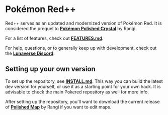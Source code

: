 # Pokémon Red++

Red++ serves as an updated and modernized version of Pokémon Red.
It is considered the prequel to [**Pokémon Polished Crystal**][polished] by Rangi.

For a list of features, check out [**FEATURES.md**](FEATURES.md).


For help, questions, or to generally keep up with development, check out the [**Lunaverse Discord**][lunaverse].



## Setting up your own version

To set up the repository, see [**INSTALL.md**](INSTALL.md). This way you can build the latest dev version for yourself, or use it as a starting point for your own hack.
It is advisable to check the main Pokered repository as well for more info.

After setting up the repository, you'll want to download the current release of [**Polished Map**][polishedmap] by Rangi if you want to edit maps.


[polished]: http://github.com/Rangi42/polishedcrystal
[polishedmap]: https://github.com/Rangi42/polished-map
[lunaverse]: https://discord.gg/SQwkd7r
